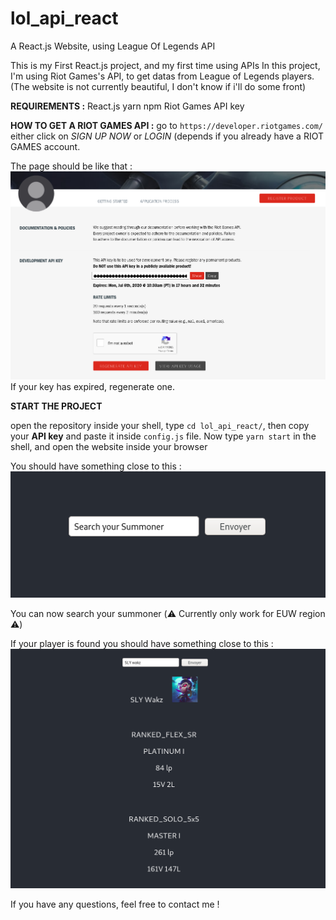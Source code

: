# lol_api_react
A React.js Website, using League Of Legends API

This is my First React.js project, and my first time using APIs
In this project, I'm using Riot Games's API, to get datas from League of Legends players.
(The website is not currently beautiful, I don't know if i'll do some front)

**REQUIREMENTS :** React.js   yarn   npm    Riot Games API key

**HOW TO GET A RIOT GAMES API :** go to `https://developer.riotgames.com/` either click on *SIGN UP NOW* or *LOGIN* (depends if you already have a RIOT GAMES account.

The page should be like that :
![illustration pic of riotgames api page](riotgameapi.png)
If your key has expired, regenerate one.

**START THE PROJECT**

open the repository inside your shell, type `cd lol_api_react/`, then copy your <strong>API key</strong> and paste it inside `config.js` file.
Now type `yarn start` in the shell, and open the website inside your browser

You should have something close to this :                                  
![illustration of the basic website](website.png)

You can now search your summoner (⚠️ Currently only work for EUW region ⚠️)

If your player is found you should have something close to this : 
![illustration of the website once the player is found](research.png)

If you have any questions, feel free to contact me !
